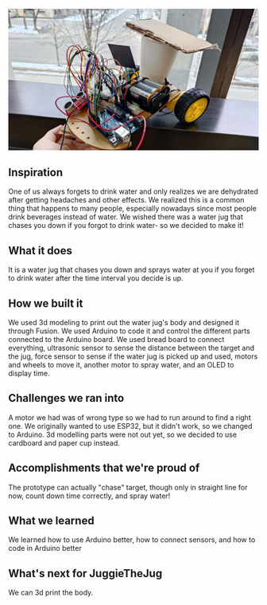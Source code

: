 ![alt text](https://raw.githubusercontent.com/KaedeKagami86/JuggieTheJug/main/picture/prototype_view_2.jpg)
## Inspiration
One of us always forgets to drink water and only realizes we are dehydrated after getting headaches and other effects. We realized this is a common thing that happens to many people, especially nowadays since most people drink beverages instead of water. We wished there was a water jug that chases you down if you forgot to drink water- so we decided to make it!

## What it does
It is a water jug that chases you down and sprays water at you if you forget to drink water after the time interval you decide is up.

## How we built it
We used 3d modeling to print out the water jug's body and designed it through Fusion. We used Arduino to code it and control the different parts connected to the Arduino board. We used bread board to connect everything, ultrasonic sensor to sense the distance between the target and the jug, force sensor to sense if the water jug is picked up and used, motors and wheels to move it, another motor to spray water, and an OLED to display time.

## Challenges we ran into
A motor we had was of wrong type so we had to run around to find a right one. We originally wanted to use ESP32, but it didn't work, so we changed to Arduino. 3d modelling parts were not out yet, so we decided to use cardboard and paper cup instead.

## Accomplishments that we're proud of
The prototype can actually "chase" target, though only in straight line for now, count down time correctly, and spray water!

## What we learned
We learned how to use Arduino better, how to connect sensors, and how to code in Arduino better

## What's next for JuggieTheJug
We can 3d print the body.
